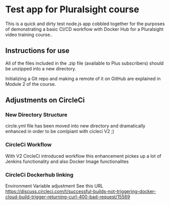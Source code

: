 # Test app for Pluralsight course

This is a quick and dirty test node.js app cobbled together for the purposes of demonstrating a basic CI/CD workflow with Docker Hub for a Pluralsight video training course..

## Instructions for use

All of the files included in the .zip file (available to Plus subscribers) should be unzipped into a new directory.

Initializing a Git repo and making a remote of it on GitHub are explained in Module 2 of the course.

## Adjustments on CircleCi
### New Directory Structure
circle.yml file has been moved into new directory and dramatically enhanced in order to be comlpiant with cicleci V2 ;)

### CircleCi Workflow
With V2 CircleCi introduced workflow this enhancement pickes up a lot of Jenkins functionality and also Docker Image functionalites

### CircleCi Dockerhub linking
Environment Variable adjustment
See this URL https://discuss.circleci.com/t/successful-builds-not-triggering-docker-cloud-build-trigger-returning-curl-400-bad-request/15569



